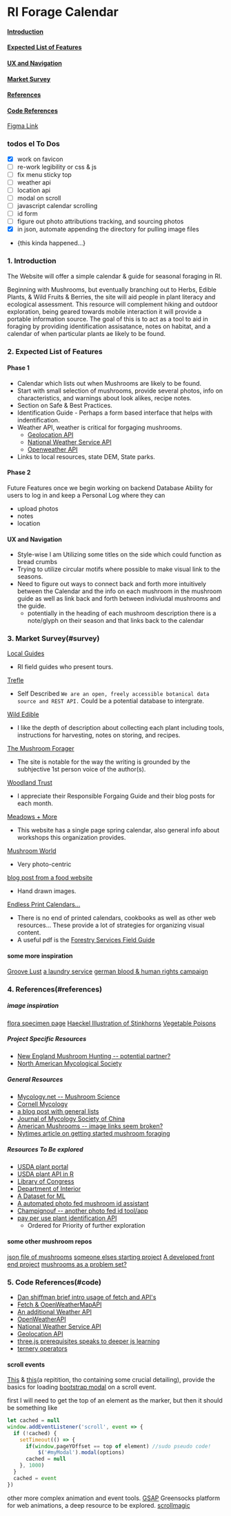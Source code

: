 # RI Forage Calendar
####  [Introduction](#introduction)  
####  [Expected List of Features](#expected-list-of-features)
####  [UX and Navigation](#ux-and-navigation)
####  [Market Survey](#market-survey)
####  [References](#references)

####  [Code References](#code)

[Figma Link](https://www.figma.com/file/BFYyoJnBJlD7sh3y5kPFSC/Mushroom-Forage-Calendar?node-id=0%3A1)

### todos el To Dos
- [x] work on favicon
- [ ] re-work legibility or css & js
- [ ] fix menu sticky top
- [ ] weather api
- [ ] location api
- [ ] modal on scroll
- [ ] javascript calendar scrolling
- [ ] id form
- [ ] figure out photo attributions tracking, and sourcing photos
- [x] in json, automate appending the directory for pulling image files
* {this kinda happened...}

### 1. Introduction

The Website will offer a simple calendar & guide for seasonal foraging in RI.

Beginning with Mushrooms, but eventually branching out to Herbs, Edible Plants, & Wild Fruits & Berries, the site will aid people in plant literacy and ecological assessment. This resource will complement hiking and outdoor exploration, being geared towards mobile interaction it will provide a portable information source. The goal of this is to act as a tool to aid in foraging by providing identification assisatance, notes on habitat, and a calendar of when particular plants ae likely to be found.

### 2. Expected List of Features
#### Phase 1
* Calendar which lists out when Mushrooms are likely to be found.
* Start with small selection of mushrooms, provide several photos, info on characteristics, and warnings about look alikes, recipe notes.
* Section on Safe & Best Practices.
* Identification Guide - Perhaps a form based interface that helps with indentification.
* Weather API, weather is critical for forgaging mushrooms.   
  * [Geolocation API](https://developer.mozilla.org/en-US/docs/Web/API/Geolocation_API)
  * [National Weather Service API](https://www.weather.gov/documentation/services-web-api)
  * [Openweather API](https://openweathermap.org/api)
* Links to local resources, state DEM, State parks.

#### Phase 2
Future Features once we begin working on backend Database
Ability for users to log in and keep a Personal Log where they can
* upload photos
* notes
* location

#### UX and Navigation
* Style-wise I am Utilizing some titles on the side which could function as bread crumbs
* Trying to utilize circular motifs where possible to make visual link to the seasons.
* Need to figure out ways to connect back and forth more intuitively between the Calendar and the info on each mushroom in the mushroom guide as well as link back and forth between indiviudal mushrooms and the guide.
   * potentially in the heading of each mushroom description there is a note/glyph on their season and that links back to the calendar


### 3. Market Survey(#survey)
[Local Guides](https://mushroomhunting.org/)
* RI field guides who present tours. 

[Trefle](https://trefle.io/)
* Self Described `We are an open, freely accessible botanical data source and REST API.` Could be a potential database to intergrate.

[Wild Edible](https://www.wildedible.com/foraging)
* I like the depth of description about collecting each plant including tools, instructions for harvesting, notes on storing, and recipes.

[The Mushroom Forager](http://themushroomforager.com/category/foragecast/)
* The site is notable for the way the writing is grounded by the subhjective 1st person voice of the author(s).

[Woodland Trust](https://www.woodlandtrust.org.uk/visiting-woods/things-to-do/foraging/)
* I appreciate their Responsible Forgaing Guide and their blog posts for each month.

[Meadows + More](https://www.meadowsandmore.com/in-the-field/foraging-calendar/)
* This website has a single page spring calendar, also general info about workshops this organization provides.

[Mushroom World](http://www.mushroom.world/mushrooms/list)
* Very photo-centric

[blog post from a food website](https://food52.com/blog/20860-an-illustrated-guide-to-mushroom-foraging-10-earthy-savory-recipes)
* Hand drawn images.

[Endless Print Calendars...](https://www.google.com/search?q=foraging+calendar&safe=off&client=firefox-b-1-d&sxsrf=ALeKk01x5v9r2wR-6wFK-EaaFXV7Xa1eLg:1605312541598&tbm=isch&source=iu&ictx=1&fir=PxhMrXrqCPgApM%252C-QPq0tdN_tA7TM%252C_&vet=1&usg=AI4_-kQmHAGGU0INLKy3W1i4Fni1fWCMkA&sa=X&ved=2ahUKEwi3962e34DtAhWqFlkFHSrZAwoQ9QF6BAgLEEs#imgrc=PxhMrXrqCPgApM)
* There is no end of printed calendars, cookbooks as well as other web resources... These provide a lot of strategies for organizing visual content.
* A useful pdf is the [Forestry Services Field Guide](https://www.fs.fed.us/nrs/pubs/gtr/gtr_nrs79.pdf)

#### some more inspiration
[Groove Lust](https://www.awwwards.com/sites/grove-lust)
[a laundry service](http://alfredservice.com/)
[german blood & human rights campaign](http://buntspenden.bleech.de/en/)



### 4. References(#references)
##### image inspiration
[flora specimen page](https://www.loc.gov/resource/ppmsca.24849/)
[Haeckel Illustration of Stinkhorns](https://www.loc.gov/item/2015648945/)
[Vegetable Poisons](https://www.loc.gov/resource/ds.06482/)

##### Project Specific Resources 
* [New England Mushroom Hunting -- potential partner?](https://www.facebook.com/Southern-New-England-Mushroom-Hunting-657591177628706/)  
* [North American Mycological Society](https://namyco.org/)
##### General Resources  
* [Mycology.net -- Mushroom Science](https://www.mycology.net/)  
* [Cornell Mycology](http://mycology.cornell.edu/fmush.html)
* [a blog post with general lists](https://www.thebalanceeveryday.com/foraging-for-food-a-monthly-guide-1388185)
* [Journal of Mycology Society of China](https://www.tandfonline.com/toc/tmyc/current)
* [American Mushrooms -- image links seem broken?](https://americanmushrooms.com)
* [Nytimes article on getting started mushroom foraging](https://www.nytimes.com/wirecutter/blog/how-to-hunt-mushrooms/)

##### Resources To Be explored 
* [USDA plant portal](https://plants.sc.egov.usda.gov/java/)
* [USDA plant API in R](https://data.nal.usda.gov/dataset/usda-plants-database-api-r)
* [Library of Congress](https://www.loc.gov/photos/?q=mushrooms)
* [Department of Interior](https://www.doi.gov/library/internet/plants)
* [A Dataset for ML](https://www.kaggle.com/uciml/mushroom-classification)
* [A automated photo fed mushroom id assistant](https://www.fungusid.com/)
 * [Champignouf -- another photo fed id tool/app](https://champignouf.com/)
* [pay per use plant identification API](https://web.plant.id/plant-identification-api/)
  * Ordered for Priority of further exploration

#### some other mushroom repos
[json file of mushrooms](https://github.com/ahmadassaf/KBE/blob/master/results/dbpedia/Fungus.json)
[someone elses starting project](https://github.com/harakka/sienikirja)
[A developed front end project](https://github.com/The-Fun-Guys/FungusAmongUs)
[mushrooms as a problem set?](https://github.com/NYUCCL/HorizonExperiments)

### 5. Code References(#code)

* [Dan shiffman brief intro usage of fetch and API's](https://www.youtube.com/watch?v=uxf0--uiX0I)
* [Fetch & OpenWeatherMapAPI](https://bithacker.dev/fetch-weather-openweathermap-api-javascript)
 * [An additional Weather API](https://medium.com/swlh/a-simple-javascript-weather-application-and-json-parsing-abd21ff0ea9a)
* [OpenWeatherAPI](https://openweathermap.org/appid)
* [National Weather Service API](https://www.weather.gov/documentation/services-web-api)
* [Geolocation API](https://developer.mozilla.org/en-US/docs/Web/API/Geolocation_API)
* [three.js prerequisites speaks to deeper js learning](https://threejsfundamentals.org/threejs/lessons/threejs-prerequisites.html)
* [ternery operators](https://medium.com/javascript-in-plain-english/what-does-the-question-mark-mean-in-javascript-code-353cfadcf760)

#### scroll events
[This](https://javascript.info/onscroll) & [this](https://flaviocopes.com/scrolling/)(a repitition, tho containing some crucial detailing), provide the basics for loading [bootstrap modal](https://getbootstrap.com/docs/4.0/components/modal/) on a scroll event.

first I will need to get the top of an element as the marker, but then it should be
something like

```js
let cached = null
window.addEventListener('scroll', event => {
  if (!cached) {
    setTimeout(() => {
      if(window,pageYOffset == top of element) //sudo pseudo code!
          $('#myModal').modal(options)
      cached = null
    }, 1000)
  }
  cached = event
})
```

other more complex animation and event tools.
[GSAP](https://greensock.com/gsap/) Greensocks platform for web animations, a deep resource to be explored.
[scrollmagic](https://scrollmagic.io/)


